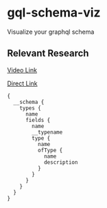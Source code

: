 # gql-schema-viz
Visualize your graphql schema


## Relevant Research

[Video Link](https://www.youtube.com/watch?v=IqtYr6RX32Q)

[Direct Link](https://graphql.org/swapi-graphql/?query=%7B%0A%20%20__schema%7B%0A%20%20%09types%20%7B%0A%20%20%20%20%20%20name%0A%20%20%20%20%09fields%20%7B%0A%20%20%20%20%20%20%20%20name%0A%20%20%20%20%20%20%20%20__typename%0A%20%20%20%20%20%20%20%20type%20%7B%0A%20%20%20%20%20%20%20%20%20%20name%0A%20%20%20%20%20%20%20%20%20%20ofType%20%7B%0A%20%20%20%20%20%20%20%20%20%20%20%20name%0A%20%20%20%20%20%20%20%20%20%20%20%20description%0A%20%20%20%20%20%20%20%20%20%20%7D%0A%20%20%20%20%20%20%20%20%7D%0A%20%20%20%20%20%20%7D%20%0A%20%20%20%20%7D%0A%20%20%7D%0A%7D)

```
{
  __schema {
    types {
      name
      fields {
        name
        __typename
        type {
          name
          ofType {
            name
            description
          }
        }
      }
    }
  }
}
```
